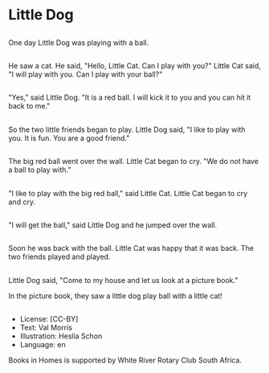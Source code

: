 # Little Dog

##
One day Little Dog was
playing with a ball.

##
He saw a cat.
He said, "Hello, Little
Cat. Can I play with
you?"
Little Cat said,
"I will play with you.
Can I play with your
ball?"

##
"Yes," said Little Dog.
"It is a red ball. I will
kick it to you and you
can hit it back to me."

##
So the two little friends
began to play.
Little Dog said, "I like to
play with you. It is fun.
You are a good friend."

##
The big red ball went
over the wall. Little Cat
began to cry.
"We do not have a ball
to play with."

##
"I like to play with the
big red ball," said Little
Cat.
Little Cat began to cry
and cry.

##
"I will get the ball," said
Little Dog and he
jumped over the wall.

##
Soon he was back with
the ball.
Little Cat was happy
that it was back.
The two friends played
and played.

##
Little Dog said, "Come
to my house and let us
look at a picture book."

In the picture book,
they saw a little dog
play ball with a little
cat!

##
* License: [CC-BY]
* Text: Val Morris
* Illustration: Heslia Schon
* Language: en

Books in Homes is supported by
White River Rotary Club South
Africa.
